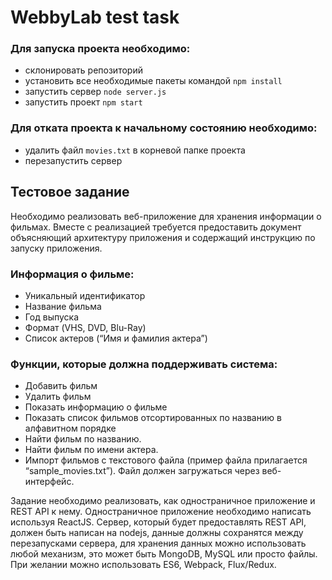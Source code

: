 
# WebbyLab test task

### Для запуска проекта необходимо:

- склонировать репозиторий
- установить все необходимые пакеты командой `npm install`
- запустить сервер `node server.js`
- запустить проект `npm start`

### Для отката проекта к начальному состоянию необходимо:

- удалить файл `movies.txt` в корневой папке проекта
- перезапустить сервер

## Тестовое задание

Необходимо реализовать веб-приложение для хранения информации о фильмах. Вместе
с реализацией требуется предоставить документ объясняющий архитектуру приложения
и содержащий инструкцию по запуску приложения.

### Информация о фильме:
- Уникальный идентификатор
- Название фильма
- Год выпуска
- Формат (VHS, DVD, Blu-Ray)
- Список актеров (“Имя и фамилия актера”)

### Функции, которые должна поддерживать система:
- Добавить фильм
- Удалить фильм
- Показать информацию о фильме
- Показать список фильмов отсортированных по названию в алфавитном порядке
- Найти фильм по названию.
- Найти фильм по имени актера.
- Импорт фильмов с текстового файла (пример файла прилагается “sample_movies.txt”). Файл должен загружаться через веб-интерфейс.

Задание необходимо реализовать, как одностраничное приложение и REST API к нему.
Одностраничное приложение необходимо написать используя ReactJS. Сервер, который
будет предоставлять REST API, должен быть написан на nodejs, данные должны
сохранятся между перезапусками сервера, для хранения данных можно использовать
любой механизм, это может быть MongoDB, MySQL или просто файлы. При желании
можно использовать ES6, Webpack, Flux/Redux.
